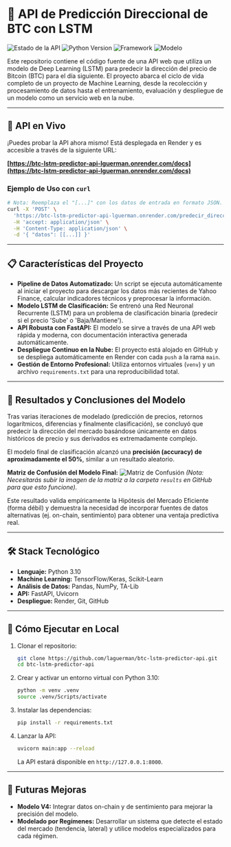 # 🤖 API de Predicción Direccional de BTC con LSTM

![Estado de la API](https://img.shields.io/website?up_message=online&down_message=offline&url=https%3A%2F%2Fbtc-lstm-predictor-api-lguerman.onrender.com%2F)
![Python Version](https://img.shields.io/badge/python-3.10-blue)
![Framework](https://img.shields.io/badge/Framework-FastAPI-green)
![Modelo](https://img.shields.io/badge/Modelo-TensorFlow%2FKeras-orange)

Este repositorio contiene el código fuente de una API web que utiliza un modelo de Deep Learning (LSTM) para predecir la dirección del precio de Bitcoin (BTC) para el día siguiente. El proyecto abarca el ciclo de vida completo de un proyecto de Machine Learning, desde la recolección y procesamiento de datos hasta el entrenamiento, evaluación y despliegue de un modelo como un servicio web en la nube.

---

## 🚀 API en Vivo

¡Puedes probar la API ahora mismo! Está desplegada en Render y es accesible a través de la siguiente URL:

**[https://btc-lstm-predictor-api-lguerman.onrender.com/docs](https://btc-lstm-predictor-api-lguerman.onrender.com/docs)**

### Ejemplo de Uso con `curl`

```bash
# Nota: Reemplaza el "[...]" con los datos de entrada en formato JSON.
curl -X 'POST' \
  'https://btc-lstm-predictor-api-lguerman.onrender.com/predecir_direccion/' \
  -H 'accept: application/json' \
  -H 'Content-Type: application/json' \
  -d '{ "datos": [[...]] }'
```

---

## 📋 Características del Proyecto

*   **Pipeline de Datos Automatizado:** Un script se ejecuta automáticamente al iniciar el proyecto para descargar los datos más recientes de Yahoo Finance, calcular indicadores técnicos y preprocesar la información.
*   **Modelo LSTM de Clasificación:** Se entrenó una Red Neuronal Recurrente (LSTM) para un problema de clasificación binaria (predecir si el precio 'Sube' o 'Baja/Mantiene').
*   **API Robusta con FastAPI:** El modelo se sirve a través de una API web rápida y moderna, con documentación interactiva generada automáticamente.
*   **Despliegue Continuo en la Nube:** El proyecto está alojado en GitHub y se despliega automáticamente en Render con cada `push` a la rama `main`.
*   **Gestión de Entorno Profesional:** Utiliza entornos virtuales (`venv`) y un archivo `requirements.txt` para una reproducibilidad total.

---

## 🧠 Resultados y Conclusiones del Modelo

Tras varias iteraciones de modelado (predicción de precios, retornos logarítmicos, diferencias y finalmente clasificación), se concluyó que predecir la dirección del mercado basándose únicamente en datos históricos de precio y sus derivados es extremadamente complejo.

El modelo final de clasificación alcanzó una **precisión (accuracy) de aproximadamente el 50%**, similar a un resultado aleatorio.

**Matriz de Confusión del Modelo Final:**
![Matriz de Confusión](https://github.com/laguerman/btc-lstm-predictor-api/blob/main/results/prediction_classification_model.png?raw=true)
*(Nota: Necesitarás subir la imagen de la matriz a la carpeta `results` en GitHub para que esto funcione).*

Este resultado valida empíricamente la Hipótesis del Mercado Eficiente (forma débil) y demuestra la necesidad de incorporar fuentes de datos alternativas (ej. on-chain, sentimiento) para obtener una ventaja predictiva real.

---

## 🛠️ Stack Tecnológico

*   **Lenguaje:** Python 3.10
*   **Machine Learning:** TensorFlow/Keras, Scikit-Learn
*   **Análisis de Datos:** Pandas, NumPy, TA-Lib
*   **API:** FastAPI, Uvicorn
*   **Despliegue:** Render, Git, GitHub

---

## 🚀 Cómo Ejecutar en Local

1.  Clonar el repositorio:
    ```bash
    git clone https://github.com/laguerman/btc-lstm-predictor-api.git
    cd btc-lstm-predictor-api
    ```
2.  Crear y activar un entorno virtual con Python 3.10:
    ```bash
    python -m venv .venv
    source .venv/Scripts/activate
    ```
3.  Instalar las dependencias:
    ```bash
    pip install -r requirements.txt
    ```
4.  Lanzar la API:
    ```bash
    uvicorn main:app --reload
    ```
    La API estará disponible en `http://127.0.0.1:8000`.

---

## 🔮 Futuras Mejoras

*   **Modelo V4:** Integrar datos on-chain y de sentimiento para mejorar la precisión del modelo.
*   **Modelado por Regímenes:** Desarrollar un sistema que detecte el estado del mercado (tendencia, lateral) y utilice modelos especializados para cada régimen.